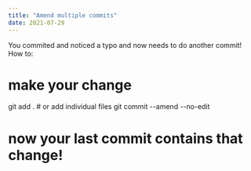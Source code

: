 ```yaml
---
title: "Amend multiple commits"
date: 2021-07-29
---
```


You commited and noticed a typo and now needs to do another commit! 
How to:

# make your change
git add . # or add individual files
git commit --amend --no-edit
# now your last commit contains that change!
